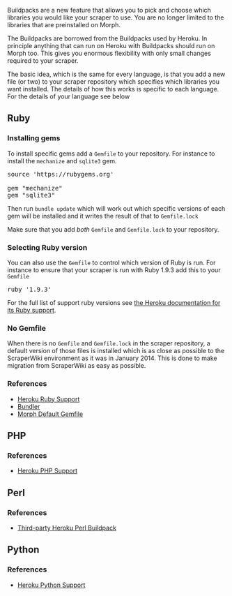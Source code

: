 Buildpacks are a new feature that allows you to pick and choose which libraries you would like
your scraper to use. You are no longer limited to the libraries that are preinstalled on Morph.

The Buildpacks are borrowed from the Buildpacks used by Heroku. In principle anything that can
run on Heroku with Buildpacks should run on Morph too. This gives you enormous flexibility with
only small changes required to your scraper.

The basic idea, which is the same for every language, is that you add a new file (or two) to your
scraper repository which specifies which libraries you want installed. The details of how this works
is specific to each language. For the details of your language see below

## Ruby

### Installing gems
To install specific gems add a `Gemfile` to your repository. For instance to install the `mechanize` and `sqlite3` gem.

<pre>
source 'https://rubygems.org'

gem "mechanize"
gem "sqlite3"
</pre>

Then run `bundle update` which will work out which specific versions of each gem will be installed and it writes the result of that to `Gemfile.lock`

Make sure that you add *both* `Gemfile` and `Gemfile.lock` to your repository.

### Selecting Ruby version

You can also use the `Gemfile` to control which version of Ruby is run. For instance to ensure that your scraper is run with Ruby 1.9.3 add this to your `Gemfile`

<pre>
ruby '1.9.3'
</pre>

For the full list of support ruby versions see [the Heroku documentation for its Ruby support](https://devcenter.heroku.com/articles/ruby-support#ruby-versions).

### No Gemfile

When there is no `Gemfile` and `Gemfile.lock` in the scraper repository, a default version of those files is installed which is as close as possible to the ScraperWiki environment as it was in January 2014. This is done to make migration from ScraperWiki as easy as possible.

### References
* [Heroku Ruby Support](https://devcenter.heroku.com/articles/ruby-support)
* [Bundler](http://bundler.io/)
* [Morph Default Gemfile](https://github.com/openaustralia/morph/blob/master/default_files/ruby/Gemfile)

## PHP

### References
* [Heroku PHP Support](https://devcenter.heroku.com/articles/php-support)

## Perl

### References
* [Third-party Heroku Perl Buildpack](https://github.com/miyagawa/heroku-buildpack-perl)

## Python

### References
* [Heroku Python Support](https://devcenter.heroku.com/articles/python-support)
